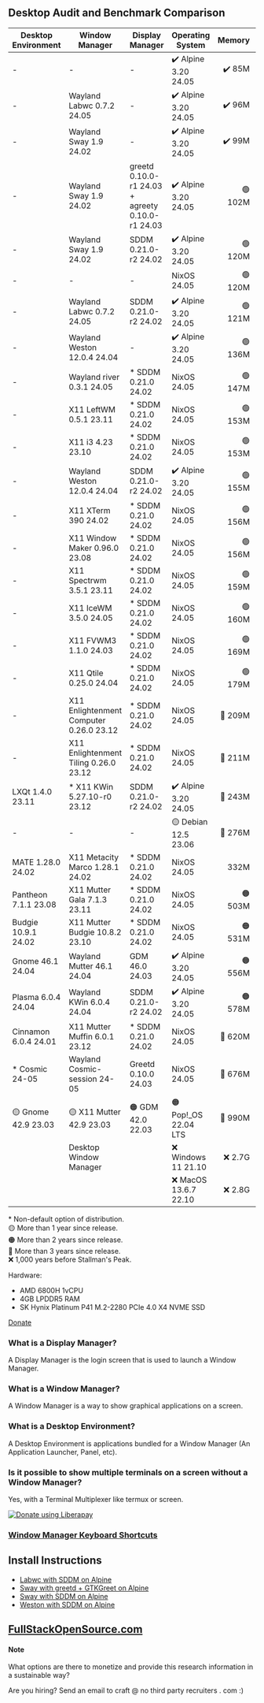 ## Desktop Audit and Benchmark Comparison

|Desktop Environment |Window Manager                         |Display Manager                                 |Operating System    |Memory |Load Average|Disk Usage|Reboot Time|
|--------------------|---------------------------------------|------------------------------------------------|--------------------|------:|-----------:|---------:|----------:|
|-                   |-                                      |-                                               |✔️ Alpine 3.20 24.05| ✔️ 85M|     ✔️ 0.00|   ✔️ 347M|      🔵 8s|
|-                   |Wayland Labwc 0.7.2 24.05              |-                                               |✔️ Alpine 3.20 24.05| ✔️ 96M|     ✔️ 0.00|   ✔️ 415M|        10s|
|-                   |Wayland Sway 1.9 24.02                 |-                                               |✔️ Alpine 3.20 24.05| ✔️ 99M|     ✔️ 0.00|   ✔️ 744M|     🟡 15s|
|-                   |Wayland Sway 1.9 24.02                 |greetd 0.10.0-r1 24.03 + agreety 0.10.0-r1 24.03|✔️ Alpine 3.20 24.05|🟢 102M|     ✔️ 0.00|   ✔️ 606M|        10s|
|-                   |Wayland Sway 1.9 24.02                 |SDDM 0.21.0-r2 24.02                            |✔️ Alpine 3.20 24.05|🟢 120M|     ✔️ 0.00|   ✔️ 732M|        12s|
|-                   |-                                      |-                                               |NixOS 24.05         |🟢 120M|     ✔️ 0.00|   🔵 2.4G|      ✔️ 5s|
|-                   |Wayland Labwc 0.7.2 24.05              |SDDM 0.21.0-r2 24.02                            |✔️ Alpine 3.20 24.05|🟢 121M|     ✔️ 0.00|   ✔️ 732M|        10s|
|-                   |Wayland Weston 12.0.4 24.04            |-                                               |✔️ Alpine 3.20 24.05|🟢 136M|     ✔️ 0.00|   ✔️ 600M|        10s|
|-                   |Wayland river 0.3.1 24.05              |* SDDM 0.21.0 24.02                             |NixOS 24.05         |🟢 147M|     ✔️ 0.00|      3.3G|      🟢 6s|
|-                   |X11 LeftWM 0.5.1 23.11                 |* SDDM 0.21.0 24.02                             |NixOS 24.05         |🟢 153M|     🟢 0.08|      3.4G|      ✔️ 5s|
|-                   |X11 i3 4.23 23.10                      |* SDDM 0.21.0 24.02                             |NixOS 24.05         |🟢 153M|        0.23|      3.4G|      🟢 6s|
|-                   |Wayland Weston 12.0.4 24.04            |SDDM 0.21.0-r2 24.02                            |✔️ Alpine 3.20 24.05|🟢 155M|     ✔️ 0.00|   ✔️ 744M|      🔵 9s|
|-                   |X11 XTerm 390 24.02                    |* SDDM 0.21.0 24.02                             |NixOS 24.05         |🟢 156M|     ✔️ 0.00|      3.4G|      🟢 7s|
|-                   |X11 Window Maker 0.96.0 23.08          |* SDDM 0.21.0 24.02                             |NixOS 24.05         |🟢 156M|     🟢 0.07|      3.4G|      🟢 7s|
|-                   |X11 Spectrwm 3.5.1 23.11               |* SDDM 0.21.0 24.02                             |NixOS 24.05         |🟢 159M|     🔵 0.13|      3.4G|      🟢 7s|
|-                   |X11 IceWM 3.5.0 24.05                  |* SDDM 0.21.0 24.02                             |NixOS 24.05         |🟢 160M|     🔵 0.13|      3.4G|      🟢 6s|
|-                   |X11 FVWM3 1.1.0 24.03                  |* SDDM 0.21.0 24.02                             |NixOS 24.05         |🟢 169M|        0.27|      3.4G|      🔵 8s|
|-                   |X11 Qtile 0.25.0 24.04                 |* SDDM 0.21.0 24.02                             |NixOS 24.05         |🟢 179M|        0.20|      3.4G|      🟢 7s|
|-                   |X11 Enlightenment Computer 0.26.0 23.12|* SDDM 0.21.0 24.02                             |NixOS 24.05         |🔵 209M|        0.20|   🟡 5.7G|      🟢 6s|
|-                   |X11 Enlightenment Tiling 0.26.0 23.12  |* SDDM 0.21.0 24.02                             |NixOS 24.05         |🔵 211M|        0.27|   🟡 5.7G|      🔵 8s|
|LXQt 1.4.0 23.11    |* X11 KWin 5.27.10-r0 23.12            |SDDM 0.21.0-r2 24.02                            |✔️ Alpine 3.20 24.05|🔵 243M|     ✔️ 0.00|   🟢 1.1G|        10s|
|-                   |-                                      |-                                               |🟡 Debian 12.5 23.06|🔵 276M|     ✔️ 0.00|   🟢 1.7G|      ✔️ 5s|
|MATE 1.28.0 24.02   |X11 Metacity Marco 1.28.1 24.02        |* SDDM 0.21.0 24.02                             |NixOS 24.05         |   332M|     🔵 0.13|   🟠 6.0G|      🔵 9s|
|Pantheon 7.1.1 23.08|X11 Mutter Gala 7.1.3 23.11            |* SDDM 0.21.0 24.02                             |NixOS 24.05         |🟠 503M|        0.29|   🟠 6.4G|        12s|
|Budgie 10.9.1 24.02 |X11 Mutter Budgie 10.8.2 23.10         |* SDDM 0.21.0 24.02                             |NixOS 24.05         |🟠 531M|     🟠 0.52|   🟠 6.4G|        12s|
|Gnome 46.1 24.04    |Wayland Mutter 46.1 24.04              |GDM 46.0 24.03                                  |✔️ Alpine 3.20 24.05|🟠 556M|     🟡 0.48|   🟢 1.8G|     🟠 19s|
|Plasma 6.0.4 24.04  |Wayland KWin 6.0.4 24.04               |SDDM 0.21.0-r2 24.02                            |✔️ Alpine 3.20 24.05|🟠 578M|     🟠 0.88|   🔵 2.6G|     🟠 16s|
|Cinnamon 6.0.4 24.01|X11 Mutter Muffin 6.0.1 23.12          |* SDDM 0.21.0 24.02                             |NixOS 24.05         |🔴 620M|     🔴 1.05|   🔴 7.1G|        12s|
|* Cosmic 24-05      |Wayland Cosmic-session 24-05           |Greetd 0.10.0 24.03                             |NixOS 24.05         |🔴 676M|     🟠 0.59|      4.3G|        12s|
|🟡 Gnome 42.9 23.03 |🟡 X11 Mutter 42.9 23.03               |🟠 GDM 42.0 22.03                               |🟠 Pop!_OS 22.04 LTS|🔴 990M|     🔴 2.51|   🔴 7.0G|     🔴 26s|
|                    |Desktop Window Manager                 |                                                |❌ Windows 11 21.10  | ❌ 2.7G|            |   ❌ 40.0G|      ❌ 57s|
|                    |                                       |                                                |❌ MacOS 13.6.7 22.10| ❌ 2.8G|    ❌ 126.37|   🔴 8.7G|      ❌ 47s|


\* Non-default option of distribution.<br>
🟡 More than 1 year since release.<br>
🟠 More than 2 years since release.<br>
🔴 More than 3 years since release.<br>
❌ 1,000 years before Stallman's Peak.

Hardware: 
* AMD 6800H 1vCPU
* 4GB LPDDR5 RAM
* SK Hynix Platinum P41 M.2-2280 PCIe 4.0 X4 NVME SSD


[Donate](https://liberapay.com/craft/donate) 


### What is a Display Manager?
A Display Manager is the login screen that is used to launch a Window Manager.

### What is a Window Manager?
A Window Manager is a way to show graphical applications on a screen.

### What is a Desktop Environment?
A Desktop Environment is applications bundled for a Window Manager (An Application Launcher, Panel, etc).

### Is it possible to show multiple terminals on a screen without a Window Manager?
Yes, with a Terminal Multiplexer like termux or screen.

<noscript><a href="https://liberapay.com/Craft/donate"><img alt="Donate using Liberapay" src="https://liberapay.com/assets/widgets/donate.svg"></a></noscript>

### [Window Manager Keyboard Shortcuts](/keyboardshortcuts.md)

## Install Instructions
* [Labwc with SDDM on Alpine](/alpine/labwc-sddm.md)
* [Sway with greetd + GTKGreet on Alpine](/alpine/sway-greetd-gtkgreet.md)
* [Sway with SDDM on Alpine](/alpine/sway-sddm.md)
* [Weston with SDDM on Alpine](/alpine/weston-sddm.md)


## [FullStackOpenSource.com](https://fullstackopensource.com/)

#### Note
What options are there to monetize and provide this research information in a sustainable way? 

Are you hiring? Send an email to craft @ no third party recruiters . com :)
